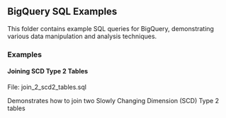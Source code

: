 ## BigQuery SQL Examples
This folder contains example SQL queries for BigQuery, demonstrating various data manipulation and analysis techniques.

### Examples

#### Joining SCD Type 2 Tables
File: join_2_scd2_tables.sql

Demonstrates how to join two Slowly Changing Dimension (SCD) Type 2 tables